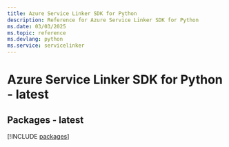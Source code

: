 ```yaml
---
title: Azure Service Linker SDK for Python
description: Reference for Azure Service Linker SDK for Python
ms.date: 03/03/2025
ms.topic: reference
ms.devlang: python
ms.service: servicelinker
---
```

# Azure Service Linker SDK for Python - latest
## Packages - latest
[!INCLUDE [packages](service-linker-index.md)]